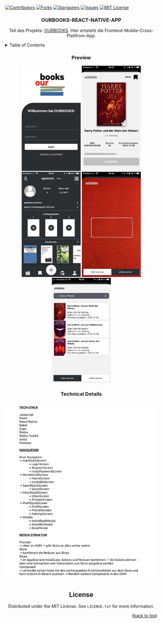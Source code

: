 <div id="top"></div>

<!-- PROJECT SHIELDS -->
[![Contributors][contributors-shield]][contributors-url]
[![Forks][forks-shield]][forks-url]
[![Stargazers][stars-shield]][stars-url]
[![Issues][issues-shield]][issues-url]
[![MIT License][license-shield]][license-url]

<h3 align="center">OURBOOKS-REACT-NATIVE-APP</h3>

<div align="center">
  
Teil des Projekts: [OURBOOKS](https://github.com/norvin-sourcecode/ourbooks). Hier entsteht die Frontend-Mobile-Cross-Plattfrom-App.

</div>



<!-- TABLE OF CONTENTS -->
<details>
  <summary>Table of Contents</summary>
  <ol>
    <li><a href="#preview">Preview</a></li>
    <li><a href="#technical-details">Technical Details</a></li>
    <li><a href="#license">License</a></li>
  </ol>
</details>

<div align="center">
  
### Preview

<div style="flex-direction:row">
  <img src="https://github.com/norvin-sourcecode/ourbooks-react-native-app/blob/master/repository-assets/ourbooks_login_page.png?raw=true" alt="preview1" width="195"/>
  <img src="https://github.com/norvin-sourcecode/ourbooks-react-native-app/blob/master/repository-assets/ourbooks_book_page.jpeg?raw=true" alt="preview2" width="195"/>
  <img src="https://github.com/norvin-sourcecode/ourbooks-react-native-app/blob/master/repository-assets/ourbooks_profil_page.jpeg?raw=true" alt="preview3" width="195"/>
  <img src="https://github.com/norvin-sourcecode/ourbooks-react-native-app/blob/master/repository-assets/ourbooks_bookscanner_page.jpeg?raw=true" alt="preview4" width="195"/>
  <img src="https://github.com/norvin-sourcecode/ourbooks-react-native-app/blob/master/repository-assets/ourbooks_booksearch_page.jpeg?raw=true" alt="preview5" width="195"/>
</div>


### Technical Details

<div align="left">
  
![details](https://github.com/norvin-sourcecode/ourbooks-react-native-app/blob/master/repository-assets/technical_details.png?raw=true)

<div align="center">
  
<!-- LICENSE -->
## License

Distributed under the MIT License. See `LICENSE.txt` for more information.

<p align="right">(<a href="#top">back to top</a>)</p>


<!-- MARKDOWN LINKS & IMAGES -->
<!-- https://www.markdownguide.org/basic-syntax/#reference-style-links -->
[contributors-shield]: https://img.shields.io/github/contributors/norvin-sourcecode/ourbook-react-native-app.svg?style=for-the-badge
[contributors-url]: https://github.com/norvin-sourcecode/ourbook-react-native-app/graphs/contributors
[forks-shield]: https://img.shields.io/github/forks/norvin-sourcecode/ourbook-react-native-app.svg?style=for-the-badge
[forks-url]: https://github.com/norvin-sourcecode/ourbook-react-native-app/network/members
[stars-shield]: https://img.shields.io/github/stars/norvin-sourcecode/ourbook-react-native-app.svg?style=for-the-badge
[stars-url]: https://github.com/norvin-sourcecode/ourbook-react-native-app/stargazers
[issues-shield]: https://img.shields.io/github/issues/norvin-sourcecode/ourbook-react-native-app.svg?style=for-the-badge
[issues-url]: https://github.com/norvin-sourcecode/ourbook-react-native-app/issues
[license-shield]: https://img.shields.io/github/license/norvin-sourcecode/ourbook-react-native-app.svg?style=for-the-badge
[license-url]: https://github.com/norvin-sourcecode/ourbook-react-native-app/blob/master/LICENSE.txt
